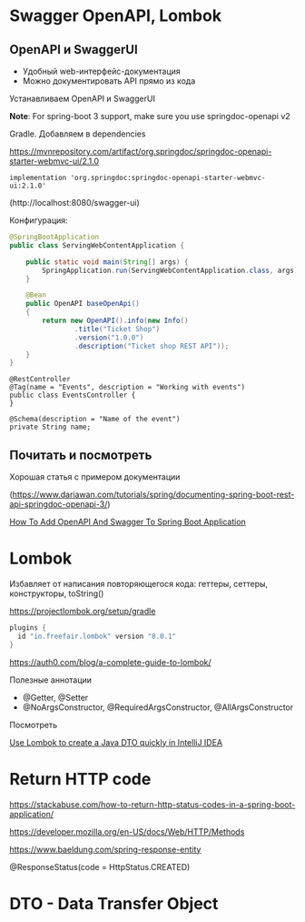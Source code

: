 Swagger OpenAPI, Lombok
=======================

## OpenAPI и SwaggerUI

- Удобный web-интерфейс-документация 
- Можно документировать API прямо из кода

Устанавливаем OpenAPI и SwaggerUI

**Note**: For spring-boot 3 support, make sure you use springdoc-openapi v2


Gradle. Добавляем в dependencies

https://mvnrepository.com/artifact/org.springdoc/springdoc-openapi-starter-webmvc-ui/2.1.0

```
implementation 'org.springdoc:springdoc-openapi-starter-webmvc-ui:2.1.0'
``` 

(http://localhost:8080/swagger-ui)

Конфигурация:

```java
@SpringBootApplication
public class ServingWebContentApplication {

	public static void main(String[] args) {
		SpringApplication.run(ServingWebContentApplication.class, args);
	}

	@Bean
	public OpenAPI baseOpenApi()
	{
		return new OpenAPI().info(new Info()
				.title("Ticket Shop")
				.version("1.0.0")
				.description("Ticket shop REST API"));
	}
}
```


```
@RestController
@Tag(name = "Events", description = "Working with events")
public class EventsController {
}
```

```
@Schema(description = "Name of the event")
private String name;
```
## Почитать и посмотреть

Хорошая статья с примером документации

(https://www.dariawan.com/tutorials/spring/documenting-spring-boot-rest-api-springdoc-openapi-3/)

[How To Add OpenAPI And Swagger To Spring Boot Application](https://www.youtube.com/watch?v=A_RWUcTqHBI)

# Lombok

Избавляет от написания повторяющегося кода: геттеры, сеттеры, конструкторы, toString()

https://projectlombok.org/setup/gradle

```groovy
plugins {
  id "io.freefair.lombok" version "8.0.1"
}
```

https://auth0.com/blog/a-complete-guide-to-lombok/

Полезные аннотации
  - @Getter, @Setter
  - @NoArgsConstructor, @RequiredArgsConstructor, @AllArgsConstructor

Посмотреть

[Use Lombok to create a Java DTO quickly in IntelliJ IDEA](https://youtu.be/YSSdcomdR-4)

# Return HTTP code

https://stackabuse.com/how-to-return-http-status-codes-in-a-spring-boot-application/

https://developer.mozilla.org/en-US/docs/Web/HTTP/Methods

https://www.baeldung.com/spring-response-entity

@ResponseStatus(code = HttpStatus.CREATED)

# DTO - Data Transfer Object

